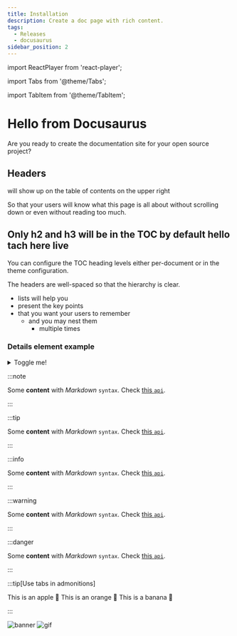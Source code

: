 ```yaml
---
title: Installation
description: Create a doc page with rich content.
tags:
  - Releases
  - docusaurus
sidebar_position: 2
---
```

import ReactPlayer from 'react-player';

import Tabs from '@theme/Tabs';

import TabItem from '@theme/TabItem';

# Hello from Docusaurus

Are you ready to create the documentation site for your open source project?

## Headers

will show up on the table of contents on the upper right

So that your users will know what this page is all about without scrolling down or even without reading too much.

## Only h2 and h3 will be in the TOC by default hello tach here live 

You can configure the TOC heading levels either per-document or in the theme configuration.

The headers are well-spaced so that the hierarchy is clear.

- lists will help you
- present the key points
- that you want your users to remember
  - and you may nest them
    - multiple times

### Details element example

<details>
  <summary>Toggle me!</summary>

  This is the detailed content

  ```js
  console.log("Markdown features including the code block are available");
  ```

  You can use Markdown here including **bold** and _italic_ text, and [inline link](https://docusaurus.io)
  <details>
    <summary>Nested toggle! Some surprise inside...</summary>

    😲😲😲😲😲
  </details>
</details>

:::note

Some **content** with _Markdown_ `syntax`. Check [this `api`](#).

:::

:::tip

Some **content** with _Markdown_ `syntax`. Check [this `api`](#).

:::

:::info

Some **content** with _Markdown_ `syntax`. Check [this `api`](#).

:::

:::warning

Some **content** with _Markdown_ `syntax`. Check [this `api`](#).

:::

:::danger

Some **content** with _Markdown_ `syntax`. Check [this `api`](#).

:::


:::tip[Use tabs in admonitions]

<Tabs>
  <TabItem value="apple" label="Apple">This is an apple 🍎</TabItem>
  <TabItem value="orange" label="Orange">This is an orange 🍊</TabItem>
  <TabItem value="banana" label="Banana">This is a banana 🍌</TabItem>
</Tabs>

:::

![banner](@site/static/img/CA_Banner.png)
<ReactPlayer playing controls url='https://cdn.discordapp.com/attachments/816497135440625685/1255162479336755291/zS-tu-FU1KoXDtph.mp4?ex=667c20a6&is=667acf26&hm=068d20ebc68aaf67afa35646586ee8c3f34ca7ed3b488b46b3c870d119c4ba06&'/>
![gif](@site/static/img/ASS.gif)